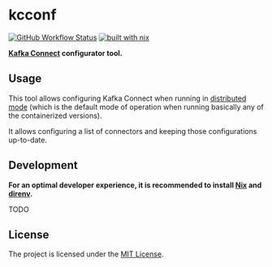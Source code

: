 # kcconf

[![GitHub Workflow Status](https://img.shields.io/github/actions/workflow/status/sagikazarmark/kcconf/ci.yaml?style=flat-square)](https://github.com/sagikazarmark/kcconf/actions/workflows/ci.yaml)
[![built with nix](https://img.shields.io/badge/builtwith-nix-7d81f7?style=flat-square)](https://builtwithnix.org)

**[Kafka Connect](https://docs.confluent.io/platform/current/connect/index.html) configurator tool.**

## Usage

This tool allows configuring Kafka Connect when running in [distributed mode](https://docs.confluent.io/platform/current/connect/index.html#distributed-workers)
(which is the default mode of operation when running basically any of the containerized versions).

It allows configuring a list of connectors and keeping those configurations up-to-date.

## Development

**For an optimal developer experience, it is recommended to install [Nix](https://nixos.org/download.html) and [direnv](https://direnv.net/docs/installation.html).**

TODO

## License

The project is licensed under the [MIT License](LICENSE).
